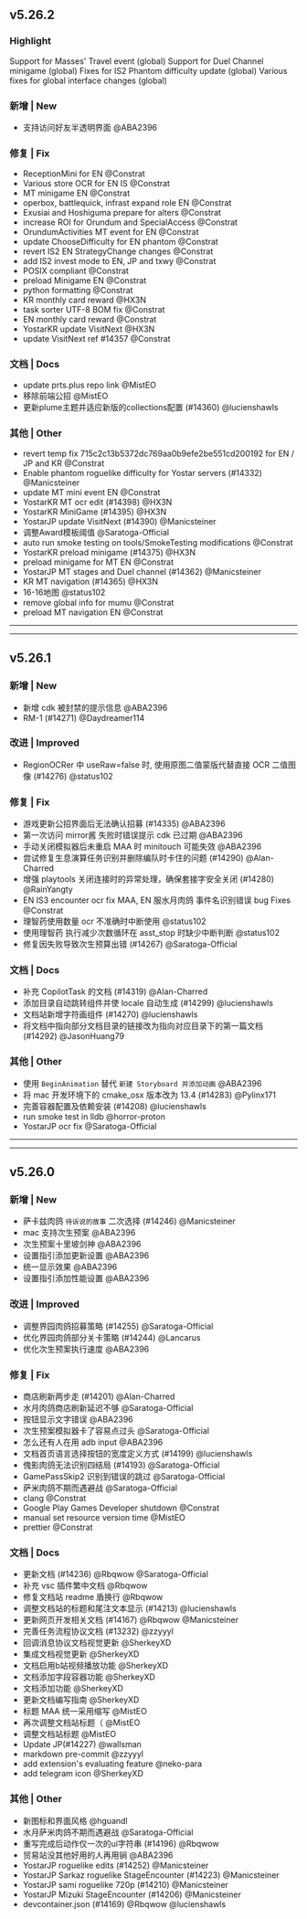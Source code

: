 ## v5.26.2

### Highlight

Support for Masses' Travel event (global)
Support for Duel Channel minigame (global)
Fixes for IS2 Phantom difficulty update (global)
Various fixes for global interface changes (global)

### 新增 | New

* 支持访问好友半透明界面 @ABA2396

### 修复 | Fix

* ReceptionMini for EN @Constrat
* Various store OCR for EN IS @Constrat
* MT minigame EN @Constrat
* operbox, battlequick, infrast expand role EN @Constrat
* Exusiai and Hoshiguma prepare for alters @Constrat
* increase ROI for Orundum and SpecialAccess @Constrat
* OrundumActivities MT event for EN @Constrat
* update ChooseDifficulty for EN phantom @Constrat
* revert IS2 EN StrategyChange changes @Constrat
* add IS2 invest mode to EN, JP and txwy @Constrat
* POSIX compliant @Constrat
* preload Minigame EN @Constrat
* python formatting @Constrat
* KR monthly card reward @HX3N
* task sorter UTF-8 BOM fix @Constrat
* EN monthly card reward @Constrat
* YostarKR update VisitNext @HX3N
* update VisitNext ref #14357 @Constrat

### 文档 | Docs

* update prts.plus repo link @MistEO
* 移除前端公招 @MistEO
* 更新plume主题并适应新版的collections配置 (#14360) @lucienshawls

### 其他 | Other

* revert temp fix 715c2c13b5372dc769aa0b9efe2be551cd200192 for EN / JP and KR @Constrat
* Enable phantom roguelike difficulty for Yostar servers (#14332) @Manicsteiner
* update MT mini event EN @Constrat
* YostarKR MT ocr edit (#14398) @HX3N
* YostarKR MiniGame (#14395) @HX3N
* YostarJP update VisitNext (#14390) @Manicsteiner
* 调整Award模板阈值 @Saratoga-Official
* auto run smoke testing on tools/SmokeTesting modifications @Constrat
* YostarKR preload minigame (#14375) @HX3N
* preload minigame for MT EN @Constrat
* YostarJP MT stages and Duel channel (#14362) @Manicsteiner
* KR MT navigation (#14365) @HX3N
* 16-16地图 @status102
* remove global info for mumu @Constrat
* preload MT navigation EN @Constrat

----
----

## v5.26.1

### 新增 | New

* 新增 cdk 被封禁的提示信息 @ABA2396
* RM-1 (#14271) @Daydreamer114

### 改进 | Improved

* RegionOCRer 中 useRaw=false 时, 使用原图二值蒙版代替直接 OCR 二值图像 (#14276) @status102

### 修复 | Fix

* 游戏更新公招界面后无法确认招募 (#14335) @ABA2396
* 第一次访问 mirror酱 失败时错误提示 cdk 已过期 @ABA2396
* 手动关闭模拟器后未重启 MAA 时 minitouch 可能失效 @ABA2396
* 尝试修复生息演算任务识别并删除编队时卡住的问题 (#14290) @Alan-Charred
* 增强 playtools 关闭连接时的异常处理，确保套接字安全关闭 (#14280) @RainYangty
* EN IS3 encounter ocr fix MAA, EN 服水月肉鸽 事件名识别错误 bug Fixes @Constrat
* 理智药使用数量 ocr 不准确时中断使用 @status102
* 使用理智药 执行减少次数循环在 asst_stop 时缺少中断判断 @status102
* 修复因失败导致次生预算出错 (#14267) @Saratoga-Official

### 文档 | Docs

* 补充 CopilotTask 的文档 (#14319) @Alan-Charred
* 添加目录自动跳转组件并使 locale 自动生成 (#14299) @lucienshawls
* 文档站新增字符画组件 (#14270) @lucienshawls
* 将文档中指向部分文档目录的链接改为指向对应目录下的第一篇文档 (#14292) @JasonHuang79

### 其他 | Other

* 使用 `BeginAnimation` 替代 `新建 Storyboard 并添加动画` @ABA2396
* 将 mac 开发环境下的 cmake_osx 版本改为 13.4 (#14283) @Pylinx171
* 完善容器配置及依赖安装 (#14208) @lucienshawls
* run smoke test in lldb @horror-proton
* YostarJP ocr fix @Saratoga-Official

----
----

## v5.26.0

### 新增 | New

* 萨卡兹肉鸽 `待诉说的故事` 二次选择 (#14246) @Manicsteiner
* mac 支持次生预案 @ABA2396
* 次生预案十里坡剑神 @ABA2396
* 设置指引添加更新设置 @ABA2396
* 统一显示效果 @ABA2396
* 设置指引添加性能设置 @ABA2396

### 改进 | Improved

* 调整界园肉鸽招募策略 (#14255) @Saratoga-Official
* 优化界园肉鸽部分关卡策略 (#14244) @Lancarus
* 优化次生预案执行速度 @ABA2396

### 修复 | Fix

* 商店刷新两步走 (#14201) @Alan-Charred
* 水月肉鸽商店刷新延迟不够 @Saratoga-Official
* 按钮显示文字错误 @ABA2396
* 次生预案模拟器卡了容易点过头 @Saratoga-Official
* 怎么还有人在用 adb input @ABA2396
* 文档首页语言选择按钮的宽度定义方式 (#14199) @lucienshawls
* 傀影肉鸽无法识别四结局 (#14193) @Saratoga-Official
* GamePassSkip2 识别到错误的跳过 @Saratoga-Official
* 萨米肉鸽不期而遇避战 @Saratoga-Official
* clang @Constrat
* Google Play Games Developer shutdown @Constrat
* manual set resource version time @MistEO
* prettier @Constrat

### 文档 | Docs

* 更新文档 (#14236) @Rbqwow @Saratoga-Official
* 补充 vsc 插件繁中文档 @Rbqwow
* 修复文档站 readme 盾换行 @Rbqwow
* 调整文档站的标题和尾注文本显示 (#14213) @lucienshawls
* 更新网页开发相关文档 (#14167) @Rbqwow @Manicsteiner
* 完善任务流程协议文档 (#13232) @zzyyyl
* 回调消息协议文档视觉更新 @SherkeyXD
* 集成文档视觉更新 @SherkeyXD
* 文档启用b站视频播放功能 @SherkeyXD
* 文档添加字段容器功能 @SherkeyXD
* 文档添加功能 @SherkeyXD
* 更新文档编写指南 @SherkeyXD
* 标题 MAA 统一采用缩写 @MistEO
* 再次调整文档站标题（ @MistEO
* 调整文档站标题 @MistEO
* Update JP(#14227) @wallsman
* markdown pre-commit @zzyyyl
* add extension's evaluating feature @neko-para
* add telegram icon @SherkeyXD

### 其他 | Other

* 新图标和界面风格 @hguandl
* 水月萨米肉鸽不期而遇避战 @Saratoga-Official
* 重写完成后动作仅一次的ui字符串 (#14196) @Rbqwow
* 贸易站没其他好用的人再用锏 @ABA2396
* YostarJP roguelike edits (#14252) @Manicsteiner
* YostarJP Sarkaz roguelike StageEncounter (#14223) @Manicsteiner
* YostarJP sami roguelike 720p (#14210) @Manicsteiner
* YostarJP Mizuki StageEncounter (#14206) @Manicsteiner
* devcontainer.json (#14169) @Rbqwow @lucienshawls
